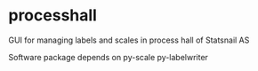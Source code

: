 # processhall

GUI for managing labels and scales in process hall of Statsnail AS

Software package depends on
py-scale
py-labelwriter